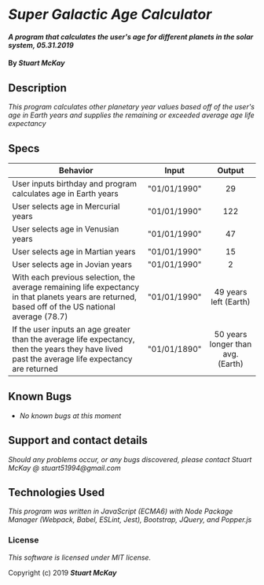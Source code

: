 # _Super Galactic Age Calculator_

#### _A program that calculates the user's age for different planets in the solar system, 05.31.2019_

#### By _Stuart McKay_

## Description
_This program calculates other planetary year values based off of the user's age in Earth years and supplies the remaining or exceeded average age life expectancy_

## Specs

| Behavior | Input | Output |
| ------------- |:-------------:| :-----:|
| User inputs birthday and program calculates age in Earth years | "01/01/1990" | 29 |
| User selects age in Mercurial years | "01/01/1990" | 122 |
| User selects age in Venusian years | "01/01/1990" | 47 |
| User selects age in Martian years | "01/01/1990" | 15 |
| User selects age in Jovian years | "01/01/1990" | 2 |
| With each previous selection, the average remaining life expectancy in that planets years are returned, based off of the US national average (78.7) | "01/01/1990" | 49 years left (Earth) |
| If the user inputs an age greater than the average life expectancy, then the years they have lived past the average life expectancy are returned | "01/01/1890" | 50 years longer than avg. (Earth) |

## Known Bugs

* _No known bugs at this moment_

## Support and contact details

_Should any problems occur, or any bugs discovered, please contact Stuart McKay @ stuart51994@gmail.com_

## Technologies Used

_This program was written in JavaScript (ECMA6) with Node Package Manager (Webpack, Babel, ESLint, Jest), Bootstrap, JQuery, and Popper.js_

### License

*This software is licensed under MIT license.*

Copyright (c) 2019 **_Stuart McKay_**
